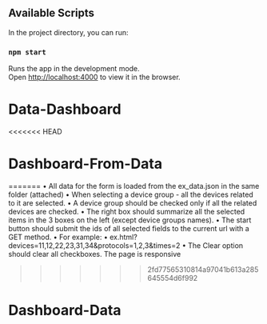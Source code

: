## Available Scripts

In the project directory, you can run:

### `npm start`

Runs the app in the development mode.<br>
Open [http://localhost:4000](http://localhost:4000) to view it in the browser.

# Data-Dashboard

<<<<<<< HEAD
# Dashboard-From-Data
=======
•	All data for the form is loaded from the ex_data.json in the same folder (attached)
•	When selecting a device group  - all the devices related to it are selected.
•	A device group should be checked only if all the related devices are checked.
•	The right box should summarize all the selected items in the 3 boxes on the left (except device groups names).
•	The start button should submit the ids of all selected fields to the current url with a GET method.
•	For example: 
•	ex.html?devices=11,12,22,23,31,34&protocols=1,2,3&times=2
•	The Clear option should clear all checkboxes.
The page is responsive 
>>>>>>> 2fd77565310814a97041b613a285645554d6f992
# Dashboard-Data
